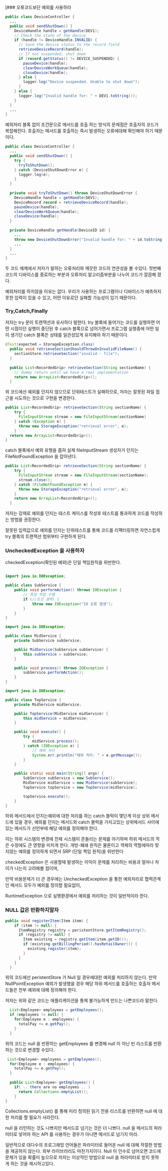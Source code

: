 [### 오류코드보단 예외를 사용하라
```java
public class DeviceController {
  ...
  public void sendShutDown() {
    DeviceHandle handle = getHandle(DEV1);
    // Check the state of the device
    if (handle != DeviceHandle.INVALID) {
      // Save the device status to the record field
      retrieveDeviceRecord(handle);
      // If not suspended, shut down
      if (record.getStatus() != DEVICE_SUSPENDED) {
        pauseDevice(handle);
        clearDeviceWorkQueue(handle);
        closeDevice(handle);
      } else {
        logger.log("Device suspended. Unable to shut down");
      }
    } else {
      logger.log("Invalid handle for: " + DEV1.toString());
    }
  }
  ...
}
```
예외처리 블록 없이 조건문으로 메서드를 호출 하는 방식의 문제점은 호출자의 코드가 복잡해진다.
호출자는 메서드를 호출하는 즉시 발생하는 오류에대해 확인해야 하기 때문이다.

```java
public class DeviceController {
  ...
  public void sendShutDown() {
    try {
      tryToShutDown();
    } catch (DeviceShutDownError e) {
      logger.log(e);
    }
  }
    
  private void tryToShutDown() throws DeviceShutDownError {
    DeviceHandle handle = getHandle(DEV1);
    DeviceRecord record = retrieveDeviceRecord(handle);
    pauseDevice(handle); 
    clearDeviceWorkQueue(handle); 
    closeDevice(handle);
  }
  
  private DeviceHandle getHandle(DeviceID id) {
    ...
    throw new DeviceShutDownError("Invalid handle for: " + id.toString());
    ...
  }
  ...
}


```
두 코드 예제에서 저자가 말하는 오류처리와 깨끗한 코드의 연관성을 볼 수있다.
첫번째 코드의 디바이스를 종료하는 부분과 오류처리 알고리즘부분을 나누어 
코드가 깔끔해 졌다.


예외처리를 하지않을 이유는 없다.
우리가 사용하는 프로그램이나 디바이스가 예측하지 못한 입력이
있을 수 있고, 어떤 이유로던 실패할 가능성이 있기 때문이다.




### Try,Catch,Finally

저자는 try 문이 트렌잭션과 유사하다 말한다.
try 블록에 들어가는 코드를 실행하면 어떤 시점이던 실행이 중단된 후 catch 블록으로 넘어가면서
프로그램 실행중에 어떤 일이 생기던 catch 블록은 상태를 일관성있게 유지해야 하기 때문이다.


```java
@Test(expected = StorageException.class)
  public void retrieveSectionShouldThrowOnInvalidFileName() {
    sectionStore.retrieveSection("invalid - file");
  }
  
  public List<RecordedGrip> retrieveSection(String sectionName) {
    // dummy return until we have a real implementation
    return new ArrayList<RecordedGrip>();
  }
```
위 코드에선 예외를 던지지 않으므로 단위테스트가 실패하므로, 저자는
잘못된 파일 접근을 시도하는 것으로 구현을 변경한다.

```java
public List<RecordedGrip> retrieveSection(String sectionName) {
    try {
      FileInputStream stream = new FileInputStream(sectionName)
    } catch (Exception e) {
      throw new StorageException("retrieval error", e);
    }
  return new ArrayList<RecordedGrip>();
}
```

catch 블록에서 예외 유형을 좁혀 실제 fileInputStream 생성자가 던지는
FileNotFoundException 을 잡아낸다.


```java
public List<RecordedGrip> retrieveSection(String sectionName) {
    try {
      FileInputStream stream = new FileInputStream(sectionName);
      stream.close();
    } catch (FileNotFoundException e) {
      throw new StorageException("retrieval error", e);
    }
    return new ArrayList<RecordedGrip>();
  }
```
저자는 강제로 예외를 던지는 테스트 케이스를 작성후
테스트를 통과하게 코드를 작성하는 방법을 권장한다.

잘못된 입력값으로 예외를 던지는 단위테스트를 통해 코드를 리팩터링하면
자연스럽게 try 블록의 트랜잭션 범위부터 구현하게 된다.

### UncheckedException 을 사용하자

checkedException(확인된 예외)은 단일 책임원칙을 위반한다.

```java

import java.io.IOException;

public class SubService {
    public void performAction() throws IOException {
        // 특정 작업 수행
        if (//조건 생략) {
            throw new IOException("IO 오류 발생");
        }
    }
}
```

```java
import java.io.IOException;

public class MidService {
    private SubService subService;

    public MidService(SubService subService) {
        this.subService = subService;
    }

    public void process() throws IOException {
        subService.performAction();
    }
}
```

```java
import java.io.IOException;

public class TopService {
    private MidService midService;

    public TopService(MidService midService) {
        this.midService = midService;
    }

    public void execute() {
        try {
            midService.process();
        } catch (IOException e) {
            // 예외 처리
            System.err.println("예외 처리: " + e.getMessage());
        }
    }

    public static void main(String[] args) {
        SubService subService = new SubService();
        MidService midService = new MidService(subService);
        TopService topService = new TopService(midService);

        topService.execute();
    }
}
```
하위 메서드에서 던지는예외에 대한 처리를 하는 catch 블럭이 몇단계 이상 상위 메서드에 있을 경우,
예외를 던지는 메서드와 catch 블럭을 가지고있는 상위메서드 사이에있는 메서드가 선언부에 해당 예외를 정의해야 한다.

이는 하위 시스템의 변경에 전체 시스템이 흔들리는 문제를 야기하며 하위 메서드의 작은 수정에도 큰 영향을 미치게 한다.
개방-폐쇄 원칙은 물론이고 객체의 역할에따라 맞지않는 예외를 정의하게 되면서 SRP (단일 책임 원칙)을 위반한다 

checkedException 은 사용할때 발생하는 이익이 문제를 처리하는 비용과 
얼마나 차이가 나는지 고려해볼 점이며,

만약 비용문제가 더 큰 경우에는 UncheckedException 을 통한 예외처리로
협력관계인 메서드 모두가 예외를 정의할 필요없이, 

RuntimeException 으로 실행환경에서 예외를 처리하는 것이 일반적이라 한다.

### NULL 값은 반환하지말자



```java
public void registerItem(Item item) {
    if (item != null) {
      ItemRegistry registry = peristentStore.getItemRegistry();
      if (registry != null) {
        Item existing = registry.getItem(item.getID());
        if (existing.getBillingPeriod().hasRetailOwner()) {
          existing.register(item);
        }
      }
    }
  }
```
위의 코드에선 peristentStore 가 Null 일 경우에대한 예외를 처리하지 않는다.
만약 NullPointException 예외가 발생했을 경우 해당 하위 메서드를 호출하는 호출자 메서드들은
전부 예외에 대해 정의해야 한다.

저자는 위와 같은 코드는 애플리케이션을 통제 불가능하게 만드는 나쁜코드라 말한다.


```java
  List<Employee> employees = getEmployees();
  if (employees != null) {
    for(Employee e : employees) {
      totalPay += e.getPay();
    }
  }
```
위의 코드는 null 을 반환하는 getEmployees 를 변경해 null 이 아닌 빈 리스트를 반환하는 것으로 변경할 수있다.

```java
 List<Employee> employees = getEmployees();
  for(Employee e : employees) {
    totalPay += e.getPay();
  }
  
  public List<Employee> getEmployees() {
    if( .. there are no employees .. )
      return Collections.emptyList();
    }
}
```
Collections.emptyList() 를 통해 미리 정의된 읽기 전용 리스트를 반환하면
null 에 대한 처리를 할 필요가 사라진다.



null 을 리턴하는 것도 나쁘지만 메서드로 넘기는 것은 더 나쁘다.
null 을 메서드의 파라미터로 넣어야 하는 API 를 사용하는 경우가 아니면 메서드로 넘기지 마라.

일반적으로 대다수의 프로그래밍 언어들은 파라미터로 들어온 null 에 대해 적절한 방법을 제공하지 않는다.
외부 라이브러리도 마찬가지이다. Null 이 인수로 넘어오면 코드에 문제가 있을 확률이 높으므로
저자는 이상적인 방법으로 null 을 파라미터로 받지 못하게 하는 것을 제시하고있다.
